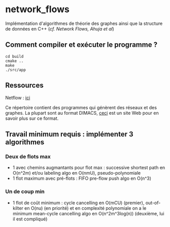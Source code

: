 # network_flows

Implémentation d'algorithmes de théorie des graphes ainsi que la structure de données en C++ (*cf. Network Flows, Ahuja et al*)

## Comment compiler et exécuter le programme ?

```shell
cd build
cmake ..
make
./src/app
```

## Ressources

Netflow : [ici](http://archive.dimacs.rutgers.edu/pub/netflow/generators/network/)

Ce répertoire contient des programmes qui génèrent des réseaux et des graphes.
La plupart sont au format DIMACS, [ceci](http://lpsolve.sourceforge.net/5.5/DIMACS_maxf.htm) est un site Web pour en savoir plus sur ce format.

## Travail minimum requis : implémenter 3 algorithmes

### Deux de flots max
- 1 avec chemins augmantants pour flot max : successive shortest path en O(n^2m) et/ou labeling algo en O(nmU), pseudo-polynomiale
- 1 flot maximum avec pré-flots : FIFO pre-flow push algo en O(n^3)

### Un de coup min
- 1 flot de coût minimum : cycle cancelling en O(mCU) (premier), out-of-kilter en O(nu) (en priorité) et en complexité polynomiale on a le minimum mean-cycle cancelling algo en O(n^2m^3log(n)) (deuxième, lui il est compliqué)